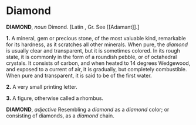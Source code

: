 # Diamond

**DIAMOND**, _noun_ Dimond. \[Latin , Gr. See [[Adamant]].\]

**1.** A mineral, gem or precious stone, of the most valuable kind, remarkable for its hardness, as it scratches all other minerals. When pure, the _diamond_ is usually clear and transparent, but it is sometimes colored. In its rough state, it is commonly in the form of a roundish pebble, or of octahedral crystals. It consists of carbon, and when heated to 14 degrees Wedgewood, and exposed to a current of air, it is gradually, but completely combustible. When pure and transparent, it is said to be of the first water.

**2.** A very small printing letter.

**3.** A figure, otherwise called a rhombus.

**DIAMOND**, _adjective_ Resembling a _diamond_ as a _diamond_ color; or consisting of diamonds, as a _diamond_ chain.